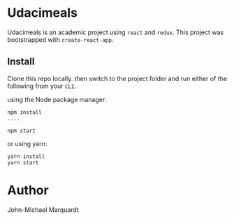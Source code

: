 # Udacimeals
Udacimeals is an academic project using `react` and `redux`.  This project was bootstrapped with `create-react-app`.

## Install
Clone this repo locally. then switch to the project folder and run either of the following from your `CLI`.

using the Node package manager:
```
npm install
....

npm start
```

or using yarn:

```
yarn install
yarn start
```



# Author

John-Michael Marquardt